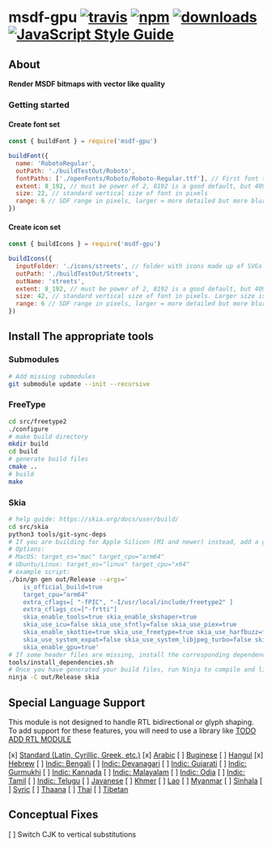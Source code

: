 # msdf-gpu [![travis][travis-image]][travis-url] [![npm][npm-image]][npm-url] [![downloads][downloads-image]][downloads-url] [![JavaScript Style Guide](https://img.shields.io/badge/code_style-standard-brightgreen.svg)](https://standardjs.com)

[travis-image]: https://travis-ci.org/open-s2/msdf-gpu.svg?branch=master
[travis-url]: https://travis-ci.org/open-s2/msdf-gpu
[npm-image]: https://img.shields.io/npm/v/msdf-gpu.svg
[npm-url]: https://npmjs.org/package/msdf-gpu
[downloads-image]: https://img.shields.io/npm/dm/msdf-gpu.svg
[downloads-url]: https://www.npmjs.com/package/msdf-gpu

## About

**Render MSDF bitmaps with vector like quality**

### Getting started

#### Create font set

```js
const { buildFont } = require('msdf-gpu')

buildFont({
  name: 'RobotoRegular',
  outPath: './buildTestOut/Roboto',
  fontPaths: ['./openFonts/Roboto/Roboto-Regular.ttf'], // First font takes priority for glyphs. Every added font will be used for glyphs that the previous fonts don't have.
  extent: 8_192, // must be power of 2, 8192 is a good default, but 4096 is a good compromise
  size: 22, // standard vertical size of font in pixels
  range: 6 // SDF range in pixels, larger = more detailed but more blurry
})
```

#### Create icon set

```js
const { buildIcons } = require('msdf-gpu')

buildIcons({
  inputFolder: './icons/streets', // folder with icons made up of SVGs (ONLY 'fill' paths, no strokes or shapes)
  outPath: './buildTestOut/Streets',
  outName: 'streets',
  extent: 8_192, // must be power of 2, 8192 is a good default, but 4096 is a good compromise
  size: 42, // standard vertical size of font in pixels. Larger size is better for icons.
  range: 6 // SDF range in pixels, larger = more detailed but more blurry
})

```

## Install The appropriate tools

### Submodules

```sh
# Add missing submodules
git submodule update --init --recursive
```

### FreeType

```sh
cd src/freetype2
./configure
# make build directory
mkdir build
cd build
# generate build files
cmake ..
# build
make
```

### Skia

```sh
# help guide: https://skia.org/docs/user/build/
cd src/skia
python3 tools/git-sync-deps
# If you are building for Apple Silicon (M1 and newer) instead, add a gn arg to set target_cpu="arm64"
# Options:
# MacOS: target_os="mac" target_cpu="arm64"
# Ubuntu/Linux: target_os="linux" target_cpu="x64"
# example script:
./bin/gn gen out/Release --args='
    is_official_build=true
    target_cpu="arm64"
    extra_cflags=[ "-fPIC", "-I/usr/local/include/freetype2" ]
    extra_cflags_cc=["-frtti"]
    skia_enable_tools=true skia_enable_skshaper=true
    skia_use_icu=false skia_use_sfntly=false skia_use_piex=true
    skia_enable_skottie=true skia_use_freetype=true skia_use_harfbuzz=false
    skia_use_system_expat=false skia_use_system_libjpeg_turbo=false skia_use_system_libpng=false skia_use_system_libwebp=false skia_use_system_zlib=false
    skia_enable_gpu=true'
# If some header files are missing, install the corresponding dependencies:
tools/install_dependencies.sh
# Once you have generated your build files, run Ninja to compile and link Skia:
ninja -C out/Release skia
```

## Special Language Support

This module is not designed to handle RTL bidirectional or glyph shaping. To add support for these features, you will need to use a library like [TODO ADD RTL MODULE]()

[x] [Standard (Latin, Cyrillic, Greek, etc.)](https://learn.microsoft.com/en-us/typography/script-development/standard)
[x] [Arabic](https://learn.microsoft.com/en-us/typography/script-development/arabic)
[ ] [Buginese](https://learn.microsoft.com/en-us/typography/script-development/buginese)
[ ] [Hangul](https://learn.microsoft.com/en-us/typography/script-development/hangul)
[x] [Hebrew](https://learn.microsoft.com/en-us/typography/script-development/hebrew)
[ ] [Indic: Bengali](https://learn.microsoft.com/en-us/typography/script-development/bengali)
[ ] [Indic: Devanagari](https://learn.microsoft.com/en-us/typography/script-development/devanagari)
[ ] [Indic: Gujarati](https://learn.microsoft.com/en-us/typography/script-development/gujarati)
[ ] [Indic: Gurmukhi](https://learn.microsoft.com/en-us/typography/script-development/gurmukhi)
[ ] [Indic: Kannada](https://learn.microsoft.com/en-us/typography/script-development/kannada)
[ ] [Indic: Malayalam](https://learn.microsoft.com/en-us/typography/script-development/malayalam)
[ ] [Indic: Odia](https://learn.microsoft.com/en-us/typography/script-development/odia)
[ ] [Indic: Tamil](https://learn.microsoft.com/en-us/typography/script-development/tamil)
[ ] [Indic: Telugu](https://learn.microsoft.com/en-us/typography/script-development/telugu)
[ ] [Javanese](https://learn.microsoft.com/en-us/typography/script-development/javanese)
[ ] [Khmer](https://learn.microsoft.com/en-us/typography/script-development/khmer)
[ ] [Lao](https://learn.microsoft.com/en-us/typography/script-development/lao)
[ ] [Myanmar](https://learn.microsoft.com/en-us/typography/script-development/myanmar)
[ ] [Sinhala](https://learn.microsoft.com/en-us/typography/script-development/sinhala)
[ ] [Syric](https://learn.microsoft.com/en-us/typography/script-development/syriac)
[ ] [Thaana](https://learn.microsoft.com/en-us/typography/script-development/thaana)
[ ] [Thai](https://learn.microsoft.com/en-us/typography/script-development/thai)
[ ] [Tibetan](https://learn.microsoft.com/en-us/typography/script-development/tibetan)

## Conceptual Fixes

[ ] Switch CJK to vertical substitutions

